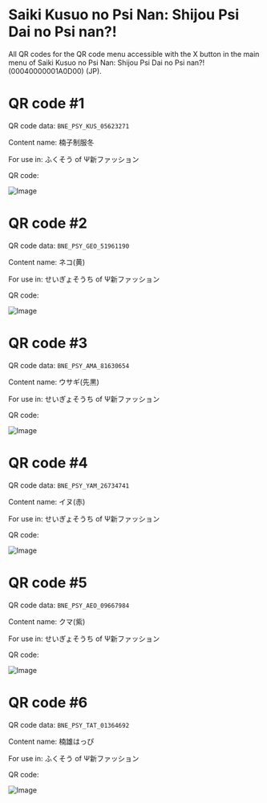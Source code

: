 # Saiki Kusuo no Psi Nan: Shijou Psi Dai no Psi nan?!

All QR codes for the QR code menu accessible with the X button in the main menu of Saiki Kusuo no Psi Nan: Shijou Psi Dai no Psi nan?! (00040000001A0D00) (JP).

# QR code #1

QR code data: `BNE_PSY_KUS_05623271`

Content name: 楠子制服冬

For use in: ふくそう of Ψ新ファッション

QR code:

![Image](./qr-codes/BNE_PSY_KUS_05623271.png)

# QR code #2

QR code data: `BNE_PSY_GEO_51961190`

Content name: ネコ(黄)

For use in: せいぎょそうち of Ψ新ファッション

QR code:

![Image](./qr-codes/BNE_PSY_GEO_51961190.png)

# QR code #3

QR code data: `BNE_PSY_AMA_81630654`

Content name: ウサギ(先黒)

For use in: せいぎょそうち of Ψ新ファッション

QR code:

![Image](./qr-codes/BNE_PSY_AMA_81630654.png)

# QR code #4

QR code data: `BNE_PSY_YAM_26734741`

Content name: イヌ(赤)

For use in: せいぎょそうち of Ψ新ファッション

QR code:

![Image](./qr-codes/BNE_PSY_YAM_26734741.png)

# QR code #5

QR code data: `BNE_PSY_AEO_09667984`

Content name: クマ(紫)

For use in: せいぎょそうち of Ψ新ファッション

QR code:

![Image](./qr-codes/BNE_PSY_AEO_09667984.png)

# QR code #6

QR code data: `BNE_PSY_TAT_01364692`

Content name: 楠雄はっぴ

For use in: ふくそう of Ψ新ファッション

QR code:

![Image](./qr-codes/BNE_PSY_TAT_01364692.png)

